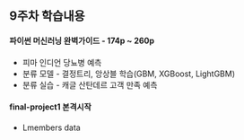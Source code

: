 ## 9주차 학습내용

#### 파이썬 머신러닝 완벽가이드 - 174p ~ 260p
- 피마 인디언 당뇨병 예측
- 분류 모델 - 결정트리, 앙상블 학습(GBM, XGBoost, LightGBM)
- 분류 실습 - 캐글 산탄데르 고객 만족 예측
     
#### final-project1 본격시작
- Lmembers data
